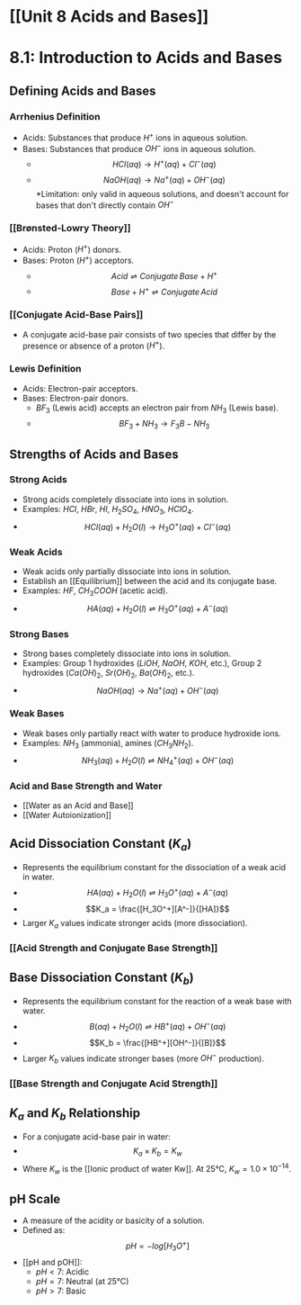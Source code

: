 # [[Unit 8  Acids and Bases]]
# 8.1: Introduction to Acids and Bases

## Defining Acids and Bases

### Arrhenius Definition
*   Acids: Substances that produce $H^+$ ions in aqueous solution.
*   Bases: Substances that produce $OH^-$ ions in aqueous solution.
    *   $$HCl(aq) \rightarrow H^+(aq) + Cl^-(aq)$$
    *   $$NaOH(aq) \rightarrow Na^+(aq) + OH^-(aq)$$
*Limitation: only valid in aqueous solutions, and doesn't account for bases that don't directly contain $OH^-$

### [[Brønsted-Lowry Theory]]
*   Acids: Proton ($H^+$) donors.
*   Bases: Proton ($H^+$) acceptors.
    *   $$Acid \rightleftharpoons Conjugate\,Base + H^+$$
    *   $$Base + H^+ \rightleftharpoons Conjugate\,Acid$$

### [[Conjugate Acid-Base Pairs]]
* A conjugate acid-base pair consists of two species that differ by the presence or absence of a proton ($H^+$).

### Lewis Definition
*   Acids: Electron-pair acceptors.
*   Bases: Electron-pair donors.
    *   $BF_3$ (Lewis acid) accepts an electron pair from $NH_3$ (Lewis base).
    *   $$BF_3 + NH_3 \rightarrow F_3B-NH_3$$

## Strengths of Acids and Bases

### Strong Acids
*   Strong acids completely dissociate into ions in solution.
*   Examples: $HCl$, $HBr$, $HI$, $H_2SO_4$, $HNO_3$, $HClO_4$.
*   $$HCl(aq) + H_2O(l) \rightarrow H_3O^+(aq) + Cl^-(aq)$$

### Weak Acids
*   Weak acids only partially dissociate into ions in solution.
*   Establish an [[Equilibrium]] between the acid and its conjugate base.
*   Examples: $HF$, $CH_3COOH$ (acetic acid).
*   $$HA(aq) + H_2O(l) \rightleftharpoons H_3O^+(aq) + A^-(aq)$$

### Strong Bases
*   Strong bases completely dissociate into ions in solution.
*   Examples: Group 1 hydroxides ($LiOH$, $NaOH$, $KOH$, etc.), Group 2 hydroxides ($Ca(OH)_2$, $Sr(OH)_2$, $Ba(OH)_2$, etc.).
*   $$NaOH(aq) \rightarrow Na^+(aq) + OH^-(aq)$$

### Weak Bases
*   Weak bases only partially react with water to produce hydroxide ions.
*   Examples: $NH_3$ (ammonia), amines ($CH_3NH_2$).
*   $$NH_3(aq) + H_2O(l) \rightleftharpoons NH_4^+(aq) + OH^-(aq)$$

### Acid and Base Strength and Water
* [[Water as an Acid and Base]]
* [[Water Autoionization]]

## Acid Dissociation Constant ($K_a$)

*   Represents the equilibrium constant for the dissociation of a weak acid in water.
*   $$HA(aq) + H_2O(l) \rightleftharpoons H_3O^+(aq) + A^-(aq)$$
*   $$K_a = \frac{[H_3O^+][A^-]}{[HA]}$$
*   Larger $K_a$ values indicate stronger acids (more dissociation).

### [[Acid Strength and Conjugate Base Strength]]

## Base Dissociation Constant ($K_b$)

*   Represents the equilibrium constant for the reaction of a weak base with water.
*   $$B(aq) + H_2O(l) \rightleftharpoons HB^+(aq) + OH^-(aq)$$
*   $$K_b = \frac{[HB^+][OH^-]}{[B]}$$
*   Larger $K_b$ values indicate stronger bases (more $OH^-$ production).

### [[Base Strength and Conjugate Acid Strength]]

## $K_a$ and $K_b$ Relationship

*   For a conjugate acid-base pair in water:
*   $$K_a \times K_b = K_w$$
*   Where $K_w$ is the [[Ionic product of water Kw]]. At 25°C, $K_w = 1.0 \times 10^{-14}$.

## pH Scale

*   A measure of the acidity or basicity of a solution.
*   Defined as: $$pH = -log[H_3O^+]$$
*   [[pH and pOH]]:
    *   $pH < 7$: Acidic
    *   $pH = 7$: Neutral (at 25°C)
    *   $pH > 7$: Basic
